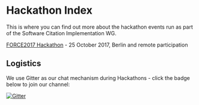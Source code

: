 # Hackathon Index

This is where you can find out more about the hackathon events run as part of the Software Citation Implementation WG.

[FORCE2017 Hackathon](https://github.com/force11/force11-sciwg/master/hackathons/FORCE2017-hackathon.md) - 25 October 2017, Berlin and remote participation

## Logistics

We use Gitter as our chat mechanism during Hackathons - click the badge below to join our channel:

[![Gitter](https://badges.gitter.im/force11-sciwg/Lobby.svg)](https://gitter.im/force11-sciwg/Lobby?utm_source=badge&utm_medium=badge&utm_campaign=pr-badge&utm_content=body_badge)

